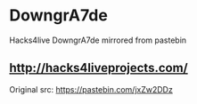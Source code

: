 # DowngrA7de
Hacks4live DowngrA7de mirrored from pastebin
## http://hacks4liveprojects.com/
Original src: https://pastebin.com/jxZw2DDz
